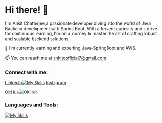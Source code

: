 # Hi there! 👋

I'm Ankit Chatterjee,a passionate developer diving into the world of Java Backend development with Spring Boot. With a fervent curiosity and a drive for continuous learning, I'm on a journey to master the art of crafting robust and scalable backend solutions.


🌱 I’m currently learning and experting Java-SpringBoot and AWS.

📫 You can reach me at [ankitcofficial7@gmail.com](mailto:ankitfootball7@gmail.com).

### Connect with me:

[LinkedIn](https://www.linkedin.com/in/ankit-chatterjee-2021/)[![My Skills](https://skillicons.dev/icons?i=java&theme=light)](https://skillicons.dev)
[Instagram](https://www.instagram.com/sir_ankitchatterjee/)  

[GitHub](https://github.com/ankitchatterjeeofficial/)![GitHub](https://img.shields.io/badge/github-%23121011.svg?style=for-the-badge&logo=github&logoColor=white)  

### Languages and Tools:


[![My Skills](https://skillicons.dev/icons?i=java,hibernate,idea,maven,mongodb,mysql,postman,spring&theme=light)](https://skillicons.dev)

